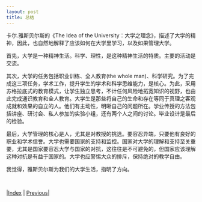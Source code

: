 ```yaml
---
layout: post
title: 总结
---
```


卡尔.雅斯贝尔斯的《The Idea of the University：大学之理念》，描述了大学的精神，因此，也自然地解释了应该如何在大学里学习，以及如果管理大学。

首先，大学是一种精神生活。科学、理性，是这种精神生活的特质。主要的活动是交流。

其次，大学的任务包括职业训练、全人教育(the whole man)、科学研究。为了完成这三项任务，学术工作，提升学生的学术和科学思维能力，是核心。为此，采用苏格拉底式的教育模式，让学生独立思考，不计任何风险地拓宽知识的视野，也由此完成通识教育和全人教育。大学生是那些将自己的生命和存在等同于真理之客观成就和效果的自立的人。他们有主动性，明晰自己的问题所在。学业传授的方法包括讲座、研讨会、私人参加的实验小组，还有两个人之间的讨论。毕业设计是最后的检验。

最后，大学管理的核心是人，尤其是对教授的挑选。要容忍异端，只要他有良好的职业和学术信誉。大学也需要国家的支持和监控。国家对大学的理解和支持至关重要，尤其是国家要容忍大学与国家的对抗，这往往是不可避免的，但国家应该理解这种对抗是有益于国家的。大学也应警惕大众的排斥，保持绝对的教学自由。

我觉得，雅斯贝尔斯为我们的大学生活，指明了方向。

<br/>

|[Index](./) | [Previous](3-5-society)|

